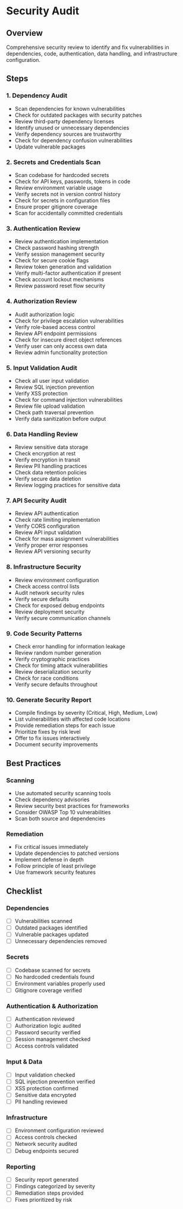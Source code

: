 # Security Audit

## Overview
Comprehensive security review to identify and fix vulnerabilities in dependencies, code, authentication, data handling, and infrastructure configuration.

## Steps

### 1. Dependency Audit
- Scan dependencies for known vulnerabilities
- Check for outdated packages with security patches
- Review third-party dependency licenses
- Identify unused or unnecessary dependencies
- Verify dependency sources are trustworthy
- Check for dependency confusion vulnerabilities
- Update vulnerable packages

### 2. Secrets and Credentials Scan
- Scan codebase for hardcoded secrets
- Check for API keys, passwords, tokens in code
- Review environment variable usage
- Verify secrets not in version control history
- Check for secrets in configuration files
- Ensure proper gitignore coverage
- Scan for accidentally committed credentials

### 3. Authentication Review
- Review authentication implementation
- Check password hashing strength
- Verify session management security
- Check for secure cookie flags
- Review token generation and validation
- Verify multi-factor authentication if present
- Check account lockout mechanisms
- Review password reset flow security

### 4. Authorization Review
- Audit authorization logic
- Check for privilege escalation vulnerabilities
- Verify role-based access control
- Review API endpoint permissions
- Check for insecure direct object references
- Verify user can only access own data
- Review admin functionality protection

### 5. Input Validation Audit
- Check all user input validation
- Review SQL injection prevention
- Verify XSS protection
- Check for command injection vulnerabilities
- Review file upload validation
- Check path traversal prevention
- Verify data sanitization before output

### 6. Data Handling Review
- Review sensitive data storage
- Check encryption at rest
- Verify encryption in transit
- Review PII handling practices
- Check data retention policies
- Verify secure data deletion
- Review logging practices for sensitive data

### 7. API Security Audit
- Review API authentication
- Check rate limiting implementation
- Verify CORS configuration
- Review API input validation
- Check for mass assignment vulnerabilities
- Verify proper error responses
- Review API versioning security

### 8. Infrastructure Security
- Review environment configuration
- Check access control lists
- Audit network security rules
- Verify secure defaults
- Check for exposed debug endpoints
- Review deployment security
- Verify secure communication channels

### 9. Code Security Patterns
- Check error handling for information leakage
- Review random number generation
- Verify cryptographic practices
- Check for timing attack vulnerabilities
- Review deserialization security
- Check for race conditions
- Verify secure defaults throughout

### 10. Generate Security Report
- Compile findings by severity (Critical, High, Medium, Low)
- List vulnerabilities with affected code locations
- Provide remediation steps for each issue
- Prioritize fixes by risk level
- Offer to fix issues interactively
- Document security improvements

## Best Practices

### Scanning
- Use automated security scanning tools
- Check dependency advisories
- Review security best practices for frameworks
- Consider OWASP Top 10 vulnerabilities
- Scan both source and dependencies

### Remediation
- Fix critical issues immediately
- Update dependencies to patched versions
- Implement defense in depth
- Follow principle of least privilege
- Use framework security features

## Checklist

### Dependencies
- [ ] Vulnerabilities scanned
- [ ] Outdated packages identified
- [ ] Vulnerable packages updated
- [ ] Unnecessary dependencies removed

### Secrets
- [ ] Codebase scanned for secrets
- [ ] No hardcoded credentials found
- [ ] Environment variables properly used
- [ ] Gitignore coverage verified

### Authentication & Authorization
- [ ] Authentication reviewed
- [ ] Authorization logic audited
- [ ] Password security verified
- [ ] Session management checked
- [ ] Access controls validated

### Input & Data
- [ ] Input validation checked
- [ ] SQL injection prevention verified
- [ ] XSS protection confirmed
- [ ] Sensitive data encrypted
- [ ] PII handling reviewed

### Infrastructure
- [ ] Environment configuration reviewed
- [ ] Access controls checked
- [ ] Network security audited
- [ ] Debug endpoints secured

### Reporting
- [ ] Security report generated
- [ ] Findings categorized by severity
- [ ] Remediation steps provided
- [ ] Fixes prioritized by risk

